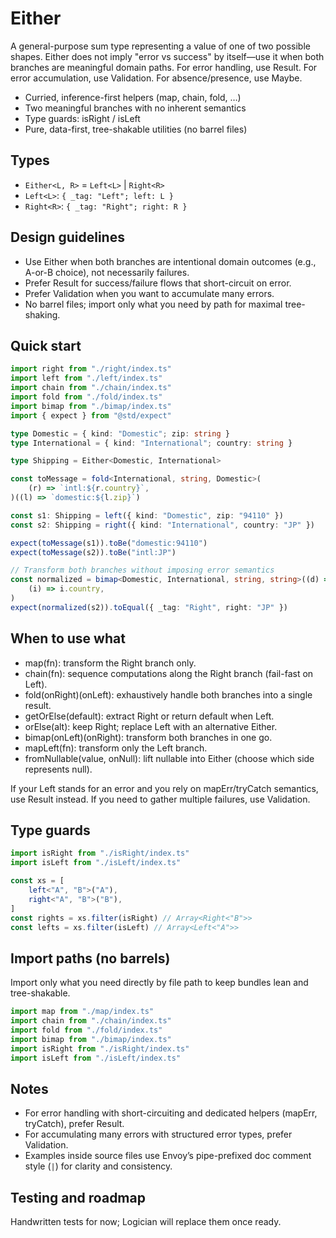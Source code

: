 # Either

A general-purpose sum type representing a value of one of two possible shapes. Either does not imply "error vs success" by itself—use it when both branches are meaningful domain paths. For error handling, use Result. For error accumulation, use Validation. For absence/presence, use Maybe.

- Curried, inference-first helpers (map, chain, fold, …)
- Two meaningful branches with no inherent semantics
- Type guards: isRight / isLeft
- Pure, data-first, tree-shakable utilities (no barrel files)

## Types

- `Either<L, R>` = `Left<L>` | `Right<R>`
- `Left<L>`: `{ _tag: "Left"; left: L }`
- `Right<R>`: `{ _tag: "Right"; right: R }`

## Design guidelines

- Use Either when both branches are intentional domain outcomes (e.g., A-or-B choice), not necessarily failures.
- Prefer Result for success/failure flows that short-circuit on error.
- Prefer Validation when you want to accumulate many errors.
- No barrel files; import only what you need by path for maximal tree-shaking.

## Quick start

```ts
import right from "./right/index.ts"
import left from "./left/index.ts"
import chain from "./chain/index.ts"
import fold from "./fold/index.ts"
import bimap from "./bimap/index.ts"
import { expect } from "@std/expect"

type Domestic = { kind: "Domestic"; zip: string }
type International = { kind: "International"; country: string }

type Shipping = Either<Domestic, International>

const toMessage = fold<International, string, Domestic>(
	(r) => `intl:${r.country}`,
)((l) => `domestic:${l.zip}`)

const s1: Shipping = left({ kind: "Domestic", zip: "94110" })
const s2: Shipping = right({ kind: "International", country: "JP" })

expect(toMessage(s1)).toBe("domestic:94110")
expect(toMessage(s2)).toBe("intl:JP")

// Transform both branches without imposing error semantics
const normalized = bimap<Domestic, International, string, string>((d) => d.zip)(
	(i) => i.country,
)
expect(normalized(s2)).toEqual({ _tag: "Right", right: "JP" })
```

## When to use what

- map(fn): transform the Right branch only.
- chain(fn): sequence computations along the Right branch (fail-fast on Left).
- fold(onRight)(onLeft): exhaustively handle both branches into a single result.
- getOrElse(default): extract Right or return default when Left.
- orElse(alt): keep Right; replace Left with an alternative Either.
- bimap(onLeft)(onRight): transform both branches in one go.
- mapLeft(fn): transform only the Left branch.
- fromNullable(value, onNull): lift nullable into Either (choose which side represents null).

If your Left stands for an error and you rely on mapErr/tryCatch semantics, use Result instead. If you need to gather multiple failures, use Validation.

## Type guards

```ts
import isRight from "./isRight/index.ts"
import isLeft from "./isLeft/index.ts"

const xs = [
	left<"A", "B">("A"),
	right<"A", "B">("B"),
]
const rights = xs.filter(isRight) // Array<Right<"B">>
const lefts = xs.filter(isLeft) // Array<Left<"A">>
```

## Import paths (no barrels)

Import only what you need directly by file path to keep bundles lean and tree-shakable.

```ts
import map from "./map/index.ts"
import chain from "./chain/index.ts"
import fold from "./fold/index.ts"
import bimap from "./bimap/index.ts"
import isRight from "./isRight/index.ts"
import isLeft from "./isLeft/index.ts"
```

## Notes

- For error handling with short-circuiting and dedicated helpers (mapErr, tryCatch), prefer Result.
- For accumulating many errors with structured error types, prefer Validation.
- Examples inside source files use Envoy’s pipe-prefixed doc comment style (`|`) for clarity and consistency.

## Testing and roadmap

Handwritten tests for now; Logician will replace them once ready.
